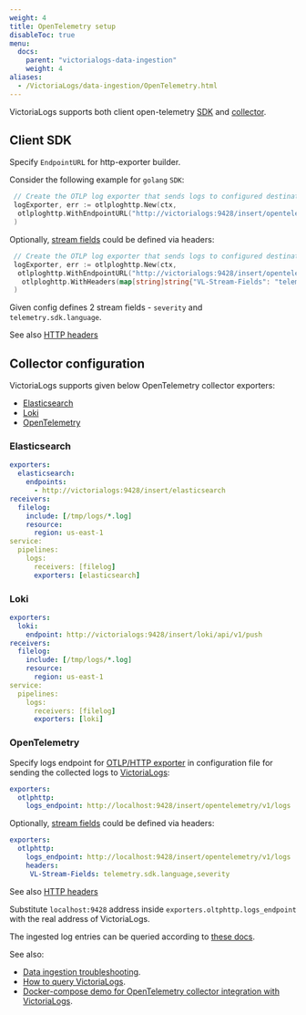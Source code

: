 ```yaml
---
weight: 4
title: OpenTelemetry setup
disableToc: true
menu:
  docs:
    parent: "victorialogs-data-ingestion"
    weight: 4
aliases:
  - /VictoriaLogs/data-ingestion/OpenTelemetry.html
---
```



VictoriaLogs supports both client open-telemetry [SDK](https://opentelemetry.io/docs/languages/) and [collector](https://opentelemetry.io/docs/collector/).

## Client SDK

 Specify `EndpointURL`  for http-exporter builder.

Consider the following example for `golang` `SDK`:

```go
 // Create the OTLP log exporter that sends logs to configured destination
 logExporter, err := otlploghttp.New(ctx,
  otlploghttp.WithEndpointURL("http://victorialogs:9428/insert/opentelemetry/v1/logs"),
 )
```

 Optionally, [stream fields](https://docs.victoriametrics.com/victorialogs/keyconcepts/#stream-fields) could be defined via headers:

```go
 // Create the OTLP log exporter that sends logs to configured destination
 logExporter, err := otlploghttp.New(ctx,
  otlploghttp.WithEndpointURL("http://victorialogs:9428/insert/opentelemetry/v1/logs"),
   otlploghttp.WithHeaders(map[string]string{"VL-Stream-Fields": "telemetry.sdk.language,severity"}),
 )

```

 Given config defines 2 stream fields - `severity` and `telemetry.sdk.language`.

See also [HTTP headers](https://docs.victoriametrics.com/victorialogs/data-ingestion/#http-headers)

## Collector configuration

VictoriaLogs supports given below OpenTelemetry collector exporters:

* [Elasticsearch](#elasticsearch)
* [Loki](#loki)
* [OpenTelemetry](#opentelemetry)

### Elasticsearch

```yaml
exporters:
  elasticsearch:
    endpoints:
      - http://victorialogs:9428/insert/elasticsearch
receivers:
  filelog:
    include: [/tmp/logs/*.log]
    resource:
      region: us-east-1
service:
  pipelines:
    logs:
      receivers: [filelog]
      exporters: [elasticsearch]
```

### Loki

```yaml
exporters:
  loki:
    endpoint: http://victorialogs:9428/insert/loki/api/v1/push
receivers:
  filelog:
    include: [/tmp/logs/*.log]
    resource:
      region: us-east-1
service:
  pipelines:
    logs:
      receivers: [filelog]
      exporters: [loki]
```

### OpenTelemetry

Specify logs endpoint for [OTLP/HTTP exporter](https://github.com/open-telemetry/opentelemetry-collector/blob/main/exporter/otlphttpexporter/README.md) in configuration file
for sending the collected logs to [VictoriaLogs](https://docs.victoriametrics.com/VictoriaLogs/):

```yaml
exporters:
  otlphttp:
    logs_endpoint: http://localhost:9428/insert/opentelemetry/v1/logs
```

 Optionally, [stream fields](https://docs.victoriametrics.com/victorialogs/keyconcepts/#stream-fields) could be defined via headers:

```yaml
exporters:
  otlphttp:
    logs_endpoint: http://localhost:9428/insert/opentelemetry/v1/logs
    headers:
     VL-Stream-Fields: telemetry.sdk.language,severity
```

See also [HTTP headers](https://docs.victoriametrics.com/victorialogs/data-ingestion/#http-headers)

Substitute `localhost:9428` address inside `exporters.oltphttp.logs_endpoint` with the real address of VictoriaLogs.

The ingested log entries can be queried according to [these docs](https://docs.victoriametrics.com/VictoriaLogs/querying/).

See also:

* [Data ingestion troubleshooting](https://docs.victoriametrics.com/victorialogs/data-ingestion/#troubleshooting).
* [How to query VictoriaLogs](https://docs.victoriametrics.com/victorialogs/querying/).
* [Docker-compose demo for OpenTelemetry collector integration with VictoriaLogs](https://github.com/VictoriaMetrics/VictoriaMetrics/tree/master/deployment/docker/victorialogs/opentelemetry-collector).

